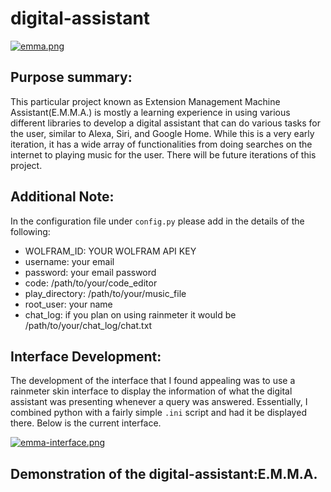 # digital-assistant

[![emma.png](https://i.postimg.cc/vBK8Cj7h/emma.png)](https://postimg.cc/VrjcCKV0)

## Purpose summary:
This particular project known as Extension Management Machine Assistant(E.M.M.A.) is mostly a learning experience in using various different libraries to develop a digital assistant that can do various tasks for the user, similar to Alexa, Siri, and Google Home. While this is a very early iteration, it has a wide array of functionalities from doing searches on the internet to playing music for the user. There will be future iterations of this project.

## Additional Note:
In the configuration file under ``config.py`` please add in the details of the following:

+ WOLFRAM_ID: YOUR WOLFRAM API KEY
+ username: your email
+ password: your email password
+ code: /path/to/your/code_editor
+ play_directory: /path/to/your/music_file
+ root_user: your name
+ chat_log: if you plan on using rainmeter it would be /path/to/your/chat_log/chat.txt

## Interface Development:
The development of the interface that I found appealing was to use a rainmeter skin interface to display the information of what the digital assistant was presenting whenever a query was answered. Essentially, I combined python with a fairly simple ``.ini`` script and had it be displayed there. Below is the current interface.

[![emma-interface.png](https://i.postimg.cc/13FWFNY3/emma-interface.png)](https://postimg.cc/jDsQ0Cbp)

## Demonstration of the digital-assistant:E.M.M.A.

